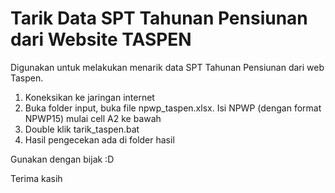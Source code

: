 # Tarik Data SPT Tahunan Pensiunan dari Website TASPEN

Digunakan untuk melakukan menarik data SPT Tahunan Pensiunan dari web Taspen.

1. Koneksikan ke jaringan internet
2. Buka folder input, buka file npwp_taspen.xlsx. Isi NPWP (dengan format NPWP15) mulai cell A2 ke bawah
3. Double klik tarik_taspen.bat
4. Hasil pengecekan ada di folder hasil

Gunakan dengan bijak :D

Terima kasih
